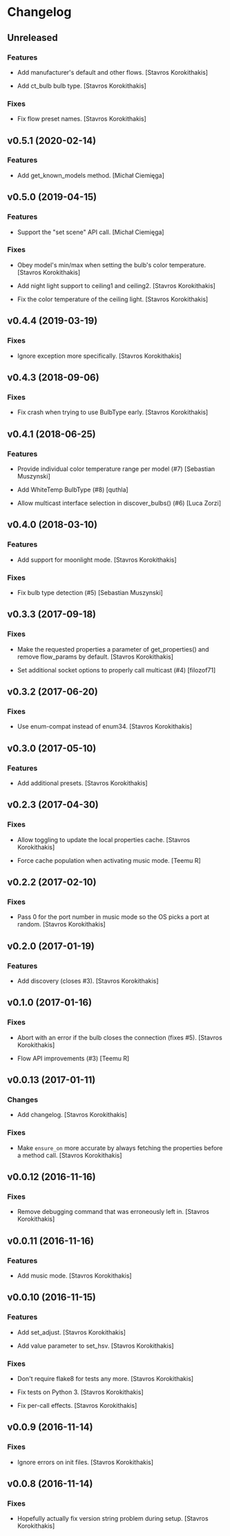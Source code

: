 # Changelog


## Unreleased

### Features

* Add manufacturer's default and other flows. [Stavros Korokithakis]

* Add ct_bulb bulb type. [Stavros Korokithakis]

### Fixes

* Fix flow preset names. [Stavros Korokithakis]


## v0.5.1 (2020-02-14)

### Features

* Add get_known_models method. [Michał Ciemięga]


## v0.5.0 (2019-04-15)

### Features

* Support the "set scene" API call. [Michał Ciemięga]

### Fixes

* Obey model's min/max when setting the bulb's color temperature. [Stavros Korokithakis]

* Add night light support to ceiling1 and ceiling2. [Stavros Korokithakis]

* Fix the color temperature of the ceiling light. [Stavros Korokithakis]


## v0.4.4 (2019-03-19)

### Fixes

* Ignore exception more specifically. [Stavros Korokithakis]


## v0.4.3 (2018-09-06)

### Fixes

* Fix crash when trying to use BulbType early. [Stavros Korokithakis]


## v0.4.1 (2018-06-25)

### Features

* Provide individual color temperature range per model (#7) [Sebastian Muszynski]

* Add WhiteTemp BulbType (#8) [quthla]

* Allow multicast interface selection in discover_bulbs() (#6) [Luca Zorzi]


## v0.4.0 (2018-03-10)

### Features

* Add support for moonlight mode. [Stavros Korokithakis]

### Fixes

* Fix bulb type detection (#5) [Sebastian Muszynski]


## v0.3.3 (2017-09-18)

### Fixes

* Make the requested properties a parameter of get_properties() and remove flow_params by default. [Stavros Korokithakis]

* Set additional socket options to properly call multicast (#4) [filozof71]


## v0.3.2 (2017-06-20)

### Fixes

* Use enum-compat instead of enum34. [Stavros Korokithakis]


## v0.3.0 (2017-05-10)

### Features

* Add additional presets. [Stavros Korokithakis]


## v0.2.3 (2017-04-30)

### Fixes

* Allow toggling to update the local properties cache. [Stavros Korokithakis]

* Force cache population when activating music mode. [Teemu R]


## v0.2.2 (2017-02-10)

### Fixes

* Pass 0 for the port number in music mode so the OS picks a port at random. [Stavros Korokithakis]


## v0.2.0 (2017-01-19)

### Features

* Add discovery (closes #3). [Stavros Korokithakis]


## v0.1.0 (2017-01-16)

### Fixes

* Abort with an error if the bulb closes the connection (fixes #5). [Stavros Korokithakis]

* Flow API improvements (#3) [Teemu R]


## v0.0.13 (2017-01-11)

### Changes

* Add changelog. [Stavros Korokithakis]

### Fixes

* Make `ensure_on` more accurate by always fetching the properties before a method call. [Stavros Korokithakis]


## v0.0.12 (2016-11-16)

### Fixes

* Remove debugging command that was erroneously left in. [Stavros Korokithakis]


## v0.0.11 (2016-11-16)

### Features

* Add music mode. [Stavros Korokithakis]


## v0.0.10 (2016-11-15)

### Features

* Add set_adjust. [Stavros Korokithakis]

* Add value parameter to set_hsv. [Stavros Korokithakis]

### Fixes

* Don't require flake8 for tests any more. [Stavros Korokithakis]

* Fix tests on Python 3. [Stavros Korokithakis]

* Fix per-call effects. [Stavros Korokithakis]


## v0.0.9 (2016-11-14)

### Fixes

* Ignore errors on init files. [Stavros Korokithakis]


## v0.0.8 (2016-11-14)

### Fixes

* Hopefully actually fix version string problem during setup. [Stavros Korokithakis]


